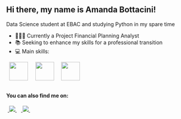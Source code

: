 ## Hi there, my name is Amanda Bottacini!
Data Science student at EBAC and studying Python in my spare time

- 👩🏼‍💻 Currently a Project Financial Planning Analyst
- 📚 Seeking to enhance my skills for a professional transition
- 💻 Main skills:

<div style="display: inline">
 &nbsp;&nbsp;<img width="50" height="50" src="https://cdn.jsdelivr.net/gh/devicons/devicon@latest/icons/python/python-original.svg" />&nbsp;&nbsp;
 &nbsp;&nbsp;<img width="50" height="50" src="https://cdn.jsdelivr.net/gh/devicons/devicon@latest/icons/r/r-original.svg" />&nbsp;&nbsp;
 &nbsp;&nbsp;<img width="50" height="50" src="https://cdn.jsdelivr.net/gh/devicons/devicon@latest/icons/jupyter/jupyter-original-wordmark.svg" />&nbsp;&nbsp;
</div>

##

#### You can also find me on:

&nbsp;<a href="https://www.linkedin.com/in/amanda-bottacini-02887b119/">
  <img src="https://img.shields.io/badge/linkedin-%230077B5.svg?style=for-the-badge&logo=linkedin&logoColor=white" /> 
</a>&nbsp;
&nbsp;<a href="https://www.instagram.com/amandabottacini/">
  <img src="https://img.shields.io/badge/Instagram-%23E4405F.svg?style=for-the-badge&logo=Instagram&logoColor=white" /> 
</a>&nbsp;

